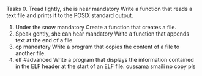 Tasks
0. Tread lightly, she is near
mandatory
Write a function that reads a text file and prints it to the POSIX standard output.
1. Under the snow
mandatory
Create a function that creates a file.
2. Speak gently, she can hear
mandatory
Write a function that appends text at the end of a file.
3. cp
mandatory
Write a program that copies the content of a file to another file.
4. elf
#advanced
Write a program that displays the information contained in the ELF header at the start of an ELF file.
 oussama smaili no copy pls
